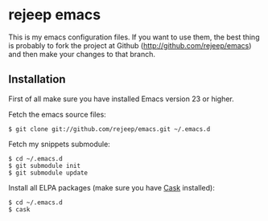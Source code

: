 # rejeep emacs

This is my emacs configuration files. If you want to use them, the
best thing is probably to fork the project at Github
(<http://github.com/rejeep/emacs>) and then make your changes to that
branch.

## Installation

First of all make sure you have installed Emacs version 23 or higher.

Fetch the emacs source files:

    $ git clone git://github.com/rejeep/emacs.git ~/.emacs.d

Fetch my snippets submodule:

    $ cd ~/.emacs.d
    $ git submodule init
    $ git submodule update

Install all ELPA packages (make sure you have
[Cask](https://github.com/cask/cask) installed):

    $ cd ~/.emacs.d
    $ cask
